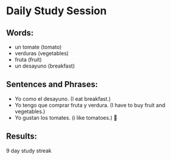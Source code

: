 # Daily Study Session 


## Words:
* un tomate (tomato)
* verduras (vegetables)
* fruta (fruit)
* un desayuno (breakfast)


## Sentences and Phrases:
* Yo como el desayuno. (I eat breakfast.)
* Yo tengo que comprar fruta y verdura. (I have to buy fruit and vegetables.)
* Yo gustan los tomates. (i like tomatoes.) :tomato:


## Results:
9 day study streak 
